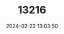 ---
title: "13216"
category: "Mesocapromys auritus"
draft: false
date: 2024-02-22 13:03:50
languages:
  English: ["Eared Hutia", "Large-eared Hutia"]
  Spanish; Castilian: ["Jutía rata"]
---